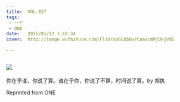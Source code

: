 ```yaml
---
title:	VOL.827
tags:
 - 一个
 - ONE
date:	2015/01/12 1:42:34
cover:	http://image.wufazhuce.com/FliOrxU6Ebb0wrCaaxcmMjQkjVdS

---
```

![](http://image.wufazhuce.com/FliOrxU6Ebb0wrCaaxcmMjQkjVdS)
---

你在乎谁，你说了算。谁在乎你，你说了不算，时间说了算。by 郑执
 
Reprinted from ONE

